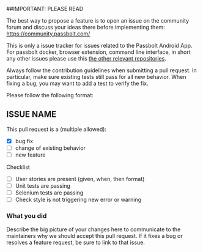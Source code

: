 ##IMPORTANT: PLEASE READ

The best way to propose a feature is to open an issue on the community forum and discuss your
ideas there before implementing them: https://community.passbolt.com/

This is only a issue tracker for issues related to the Passbolt Android App.
For passbolt docker, browser extension, command line interface, in short any other issues
please use this [the other relevant repositories](https://github.com/passbolt).

Always follow the contribution guidelines when submitting a pull request.
In particular, make sure existing tests still pass for all new behavior.
When fixing a bug, you may want to add a test to verify the fix.

Please follow the following format:

## ISSUE NAME

This pull request is a (multiple allowed):

* [x] bug fix
* [ ] change of existing behavior
* [ ] new feature

Checklist
* [ ] User stories are present (given, when, then format)
* [ ] Unit tests are passing
* [ ] Selenium tests are passing
* [ ] Check style is not triggering new error or warning

### What you did
Describe the big picture of your changes here to communicate to the maintainers why we
should accept this pull request. If it fixes a bug or resolves a feature request, be sure
to link to that issue.
